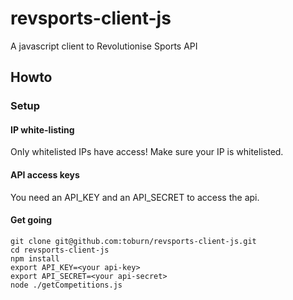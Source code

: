 # revsports-client-js
A javascript client to Revolutionise Sports API

## Howto
### Setup
#### IP white-listing
Only whitelisted IPs have access! Make sure your IP is whitelisted.
#### API access keys
You need an API_KEY and an API_SECRET to access the api.
#### Get going
```
git clone git@github.com:toburn/revsports-client-js.git
cd revsports-client-js
npm install
export API_KEY=<your api-key>
export API_SECRET=<your api-secret>
node ./getCompetitions.js
```

